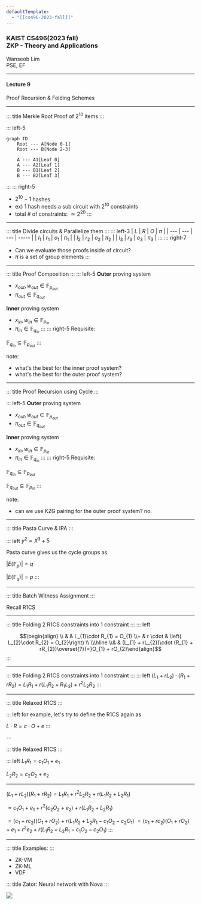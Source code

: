 ```yaml
---
defaultTemplate:
  - "[[cs496-2023-fall]]"
---
```

### KAIST CS496(2023 fall)<br> ZKP - Theory and Applications
Wanseob Lim<br>
PSE, EF

---

#### Lecture 9

Proof Recursion & Folding Schemes

---
::: title
Merkle Root Proof of $2^{10}$ items
:::

::: left-5
```mermaid
graph TD
    Root --- A[Node 0-1]
    Root --- B[Node 2-3]

    A --- A1[Leaf 0]
    A --- A2[Leaf 1]
    B --- B1[Leaf 2]
    B --- B2[Leaf 3]
```
:::
::: right-5
+ $2^{10} - 1$ hashes
+ ex) 1 hash needs a sub circuit with $2^{10}$ constraints
+ total # of constraints: $\simeq 2^{20}$
:::<!-- element style="font-size:0.8em" -->

---
::: title
Divide circuits & Parallelize them
:::
::: left-3
| $L$ | $R$ | $O$ | $\pi$ |
| --- | --- | --- | ----- |
|  $l_{1}$   |  $r_{1}$   |  $o_{1}$   |   $\pi_{1}$   |
|  $l_{2}$   |  $r_{2}$   |  $o_{2}$   |   $\pi_{2}$   |
|  $l_{3}$   |  $r_{3}$   |  $o_{3}$   |   $\pi_{3}$   |
:::
::: right-7
+ Can we evaluate those proofs inside of circuit?
+ $\pi$ is a set of group elements
:::

---

::: title
Proof Composition
::: 
::: left-5
**Outer** proving system
- $x_{out}, w_{out} \in \mathbb{F}_{p_{out}}$
- $\pi_{out} \in \mathbb{F}_{q_{out}}$

**Inner** proving system
- $x_{in}, w_{in} \in \mathbb{F}_{p_{in}}$
- $\pi_{in} \in \mathbb{F}_{q_{in}}$
:::
::: right-5
Requisite:

$\mathbb{F}_{q_{in}} \subseteq \mathbb{F}_{p_{out}}$
:::<!-- element class="fragment" -->

note:
- what's the best for the inner proof system?
- what's the best for the outer proof system?

---

::: title
Proof Recursion using Cycle
::: 

::: left-5
**Outer** proving system
- $x_{out}, w_{out} \in \mathbb{F}_{p_{out}}$
- $\pi_{out} \in \mathbb{F}_{q_{out}}$

**Inner** proving system
- $x_{in}, w_{in} \in \mathbb{F}_{p_{in}}$
- $\pi_{in} \in \mathbb{F}_{q_{in}}$
:::
::: right-5
Requisite:

$\mathbb{F}_{q_{in}} \subseteq \mathbb{F}_{p_{out}}$

$\mathbb{F}_{q_{out}} \subseteq \mathbb{F}_{p_{in}}$
:::<!-- element class="fragment" -->

note:
- can we use KZG pairing for the outer proof system? no.

---
::: title
Pasta Curve & IPA
:::

::: left
$y^{2} = X^{3} + 5$

Pasta curve gives us the cycle groups as

$| E(\mathbb{F}_{p}) | = q$ 

$|E(\mathbb{F}_{q})|=p$
:::

---

::: title
Batch Witness Assignment 
:::

Recall R1CS

---

::: title
Folding 2 R1CS constraints into 1 constraint
:::
::: left

$$\begin{align} \\ & & L_{1}\cdot R_{1} = O_{1} \\+ & r \cdot & \left( L_{2}\cdot R_{2} = O_{2}\right) \\ \\\hline \\& & (L_{1} + rL_{2})\cdot (R_{1} + rR_{2})\overset{?}{=}O_{1} + rO_{2}\end{align}$$
:::

---
::: title
Folding 2 R1CS constraints into 1 constraint
:::
::: left
$(L_{1} + rL_{2})\cdot(R_{1}+rR_{2}) = L_{1}R_{1} + r(L_{1}R_{2} + R_{1}L_{2}) + r^{2}L_{2}R_{2}$
:::<!-- element style="font-size:0.6em" -->

---

::: title
Relaxed R1CS
:::

::: left
for example, let's try to define the R1CS again as

$L \cdot R = c\cdot O + e$
:::

--

::: title
Relaxed R1CS
:::

::: left
$L_{1}R_{1} = c_{1}O_{1} + e_{1}$

$L_{2}R_{2} = c_{2}O_{2} + e_{2}$
***
$(L_{1}+rL_{2})(R_{1}+rR_{2})=L_{1}R_{1} + r^{2}L_{2}R_{2} + r(L_{1}R_{2}+L_{2}R_{1})$

$=c_{1}O_{1}+e_{1} + r^{2}(c_{2}O_{2}+e_{2}) + r(L_{1}R_{2}+L_{2}R_{1})$

$=(c_{1}+rc_{2})(O_{1} + rO_{2}) +r(L_{1}R_{2} + L_{2}R_{1} - c_{1}O_{2}-c_{2}O_{1})$
$=(c_{1}+rc_{2})(O_{1} + rO_{2}) +e_{1} + r^{2}e_{2} + r(L_{1}R_{2} + L_{2}R_{1} - c_{1}O_{2}-c_{2}O_{1})$
:::<!--element style="font-size:0.7em"-->

---

::: title
Examples:
:::

- ZK-VM
- ZK-ML
- VDF

::: title
Zator: Neural network with Nova
:::

![](https://github.com/lyronctk/zator/raw/main/diagram/zator_diagram.png)
